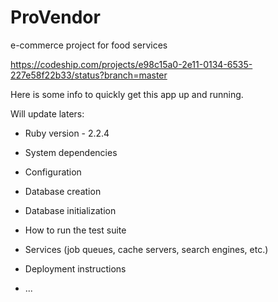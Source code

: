 # ProVendor
e-commerce project for food services

https://codeship.com/projects/e98c15a0-2e11-0134-6535-227e58f22b33/status?branch=master

Here is some info to quickly get this app up and running.

Will update laters:

* Ruby version - 2.2.4

* System dependencies

* Configuration

* Database creation

* Database initialization

* How to run the test suite

* Services (job queues, cache servers, search engines, etc.)

* Deployment instructions

* ...


